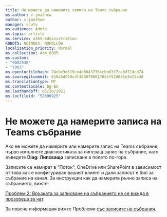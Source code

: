 ```yaml
---
title: Не можете да намерите записа на Teams събрание
ms.author: v-jmathew
author: v-jmathew
manager: scotv
ms.audience: Admin
ms.topic: article
ms.service: o365-administration
ROBOTS: NOINDEX, NOFOLLOW
localization_priority: Normal
ms.collection: Adm_O365
ms.custom:
- "9002530"
- "7963"
ms.openlocfilehash: 24ebe3d619ce4d0043736ccbb63f7ca8d71ded74
ms.sourcegitcommit: 610a5d950cdf488870601762ef52d881e3e22a48
ms.translationtype: MT
ms.contentlocale: bg-BG
ms.lasthandoff: 05/28/2021
ms.locfileid: "52696925"
---
```

# <a name="cant-find-the-teams-meeting-recording"></a>Не можете да намерите записа на Teams събрание

Ако не можете да намерите или намерите запис на Teams събрание, първо изпълнете диагностиката за липсващ запис на събрание, като въведете **Diag: Липсващо** записване в полето по-горе. 

Записите се намират в "Поток", OneDrive или SharePoint в зависимост от това как е конфигуриран вашият клиент и дали записът е бил за събрание на канал. За инструкции как да намерите ръчно записа на събранието, вижте: 

[Проблем 2: Връзката за записване на събранието не се вижда в прозореца за чат](/microsoftteams/troubleshoot/meetings/troubleshoot-meeting-recording-issues#issue-2-the-meeting-recording-link-isnt-visible-in-a-chat-window)

За повече информация вижте Проблеми [със записите на събрания](/microsoftteams/troubleshoot/meetings/troubleshoot-meeting-recording-issues).
